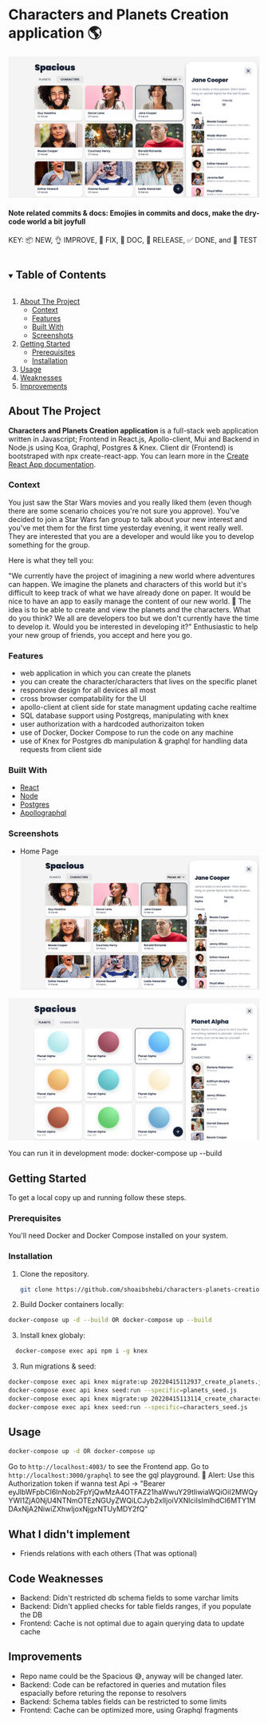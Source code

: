 # Characters and Planets Creation application 🌎

<p align="center">
  <img src="/client/public/app-image1.png" alt="Logo">
</p>

#### Note related commits & docs: Emojies in commits and docs, make the dry-code world a bit joyfull

KEY: 📦 NEW, 👌 IMPROVE, 🐛 FIX, 📖 DOC, 🚀 RELEASE, ✅ DONE, and 🤖 TEST

<!-- TABLE OF CONTENTS -->
<details open="open">
  <summary><h2 style="display: inline-block">Table of Contents</h2></summary>
  <ol>
    <li>
      <a href="#about-the-project">About The Project</a>
      <ul>
        <li><a href="#context">Context</a></li>
      </ul>
      <ul>
        <li><a href="#features">Features</a></li>
      </ul>
      <ul>
        <li><a href="#built-with">Built With</a></li>
      </ul>
      <ul>
        <li><a href="#screenshots">Screenshots</a></li>
      </ul>
    </li>
    <li>
      <a href="#getting-started">Getting Started</a>
      <ul>
        <li><a href="#prerequisites">Prerequisites</a></li>
        <li><a href="#installation">Installation</a></li>
      </ul>
    </li>
    <li><a href="#usage">Usage</a></li>
    <li><a href="#weaknesses">Weaknesses</a></li>
    <li><a href="#improvements">Improvements</a></li>
  </ol>
</details>

<!-- ABOUT THE PROJECT -->

## About The Project

**Characters and Planets Creation application** is a full-stack web application written in Javascript; Frontend in React.js, Apollo-client, Mui and Backend in Node.js using Koa, Graphql, Postgres & Knex. Client dir (Frontend) is bootstraped with npx create-react-app. You can learn more in the [Create React App documentation](https://facebook.github.io/create-react-app/docs/getting-started).

### Context

You just saw the Star Wars movies and you really liked them (even though there are some scenario choices you're not sure you approve). You've decided to join a Star Wars fan group to talk about your new interest and you've met them for the first time yesterday evening, it went really well. They are interested that you are a developer and would like you to develop something for the group.

Here is what they tell you:

"We currently have the project of imagining a new world where adventures can happen. We imagine the planets and characters of this world but it's difficult to keep track of what we have already done on paper. It would be nice to have an app to easily manage the content of our new world. 🚀 The idea is to be able to create and view the planets and the characters. What do you think? We all are developers too but we don't currently have the time to develop it. Would you be interested in developing it?"
Enthusiastic to help your new group of friends, you accept and here you go.

### Features

- web application in which you can create the planets
- you can create the character/characters that lives on the specific planet
- responsive design for all devices all most
- cross browser compatability for the UI
- apollo-client at client side for state managment updating cache realtime
- SQL database support using Postgreqs, manipulating with knex
- user authorization with a hardcoded authorizaiton token
- use of Docker, Docker Compose to run the code on any machine
- use of Knex for Postgres db manipulation & graphql for handling data requests from client side


### Built With

- [React](https://reactjs.org/)
- [Node](https://www.nodejs.org)
- [Postgres](https://www.nodejs.org)
- [Apollographql](https://www.apollographql.com/)

### Screenshots

- Home Page
  ![Planets page](/client/public/app-image1.png)

![Characters page](/client/public/app-image2.png)

You can run it in development mode: docker-compose up --build

<!-- GETTING STARTED -->

## Getting Started

To get a local copy up and running follow these steps.

### Prerequisites

You'll need Docker and Docker Compose installed on your system.

### Installation

1. Clone the repository.

   ```sh
   git clone https://github.com/shoaibshebi/characters-planets-creation.git && cd characters-planets-creation
   ```

2. Build Docker containers locally:

  ```bash
  docker-compose up -d --build OR docker-compose up --build
  ```

3. Install knex globaly:

```bash
  docker-compose exec api npm i -g knex
  ```

3. Run migrations & seed:

```bash
docker-compose exec api knex migrate:up 20220415112937_create_planets.js
docker-compose exec api knex seed:run --specific=planets_seed.js
docker-compose exec api knex migrate:up 20220415113114_create_characters.js
docker-compose exec api knex seed:run --specific=characters_seed.js
```

## Usage

```bash
docker-compose up -d OR docker-compose up
```

Go to `http://localhost:4003/` to see the Frontend app.
Go to `http://localhost:3000/graphql` to see the gql playground.
🔴 Alert: Use this Authorization token if wanna test Api -> "Bearer eyJlbWFpbCI6InNob2FpYjQwMzA4OTFAZ21haWwuY29tIiwiaWQiOiI2MWQyYWI1ZjA0NjU4NTNmOTEzNGUyZWQiLCJyb2xlIjoiVXNlciIsImlhdCI6MTY1MDAxNjA2NiwiZXhwIjoxNjgxNTUyMDY2fQ"

<!-- weaknesses -->

## What I didn't implement

 - Friends relations with each others (That was optional)

## Code Weaknesses

  - Backend: Didn't restricted db schema fields to some varchar limits
  - Backend: Didn't applied checks for table fields ranges, if you populate the DB
  - Frontend: Cache is not optimal due to again querying data to update cache

<!-- improvements -->

## Improvements

  - Repo name could be the Spacious 😅, anyway will be changed later.
  - Backend: Code can be refactored in queries and mutation files espacially before returing the reponse to resolvers
  - Backend: Schema tables fields can be restricted to some limits
  - Frontend: Cache can be optimized more, using Graphql fragments

